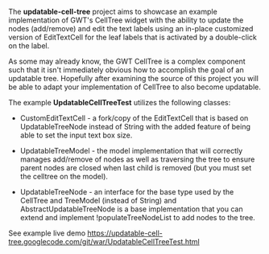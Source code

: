 The **updatable-cell-tree** project aims to showcase an example implementation of GWT's CellTree widget with the ability to update the nodes (add/remove) and edit the text labels using an in-place customized version of EditTextCell for the leaf labels that is activated by a double-click on the label.

As some may already know, the GWT CellTree is a complex component such that it isn't immediately obvious how to accomplish the goal of an updatable tree. Hopefully after examining the source of this project you will be able to adapt your implementation of CellTree to also become updatable.

The example **UpdatableCellTreeTest** utilizes the following classes:

  * CustomEditTextCell - a fork/copy of the EditTextCell that is based on UpdatableTreeNode instead of String with the added feature of being able to set the input text box size.

  * UpdatableTreeModel - the model implementation that will correctly manages add/remove of nodes as well as traversing the tree to ensure parent nodes are closed when last child is removed (but you must set the celltree on the model).

  * UpdatableTreeNode - an interface for the base type used by the CellTree and TreeModel (instead of String) and AbstractUpdatableTreeNode is a base implementation that you can extend and implement !populateTreeNodeList to add nodes to the tree.

See example live demo https://updatable-cell-tree.googlecode.com/git/war/UpdatableCellTreeTest.html